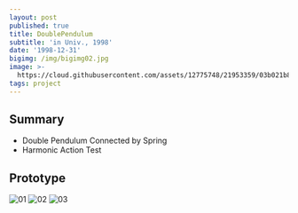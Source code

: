 ```yaml
---
layout: post
published: true
title: DoublePendulum
subtitle: 'in Univ., 1998'
date: '1998-12-31'
bigimg: /img/bigimg02.jpg
image: >-
  https://cloud.githubusercontent.com/assets/12775748/21953359/03b021b8-da78-11e6-95e2-b0c365b09241.JPG
tags: project
---
```


## Summary
* Double Pendulum Connected by Spring
* Harmonic Action Test


## Prototype

![01](https://cloud.githubusercontent.com/assets/12775748/21953357/03734e0a-da78-11e6-8942-0dd692d2eeaf.JPG)
![02](https://cloud.githubusercontent.com/assets/12775748/21953359/03b021b8-da78-11e6-95e2-b0c365b09241.JPG)
![03](https://cloud.githubusercontent.com/assets/12775748/21953358/03afc600-da78-11e6-9bd6-e32167fb7dbc.JPG)
